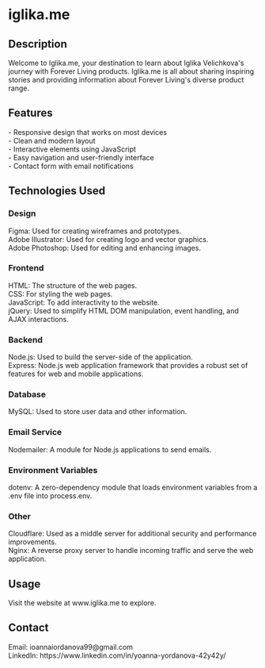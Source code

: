 <h1> iglika.me </h1>


<h2> Description </h2>
Welcome to Iglika.me, your destination to learn about Iglika Velichkova's journey with Forever Living products. Iglika.me is all about sharing inspiring stories and providing information about Forever Living's diverse product range.

<h2> Features </h2>
- Responsive design that works on most devices
<br>- Clean and modern layout
<br>- Interactive elements using JavaScript
<br>- Easy navigation and user-friendly interface
<br>- Contact form with email notifications

<h2> Technologies Used </h2>

<h3> Design </h3>
Figma: Used for creating wireframes and prototypes.
<br>Adobe Illustrator: Used for creating logo and vector graphics.
<br>Adobe Photoshop: Used for editing and enhancing images.

<h3> Frontend </h3>
HTML: The structure of the web pages.
<br> CSS: For styling the web pages.
<br>JavaScript: To add interactivity to the website.
<br>jQuery: Used to simplify HTML DOM manipulation, event handling, and AJAX interactions.

<h3> Backend </h3>
Node.js: Used to build the server-side of the application.
<br>Express: Node.js web application framework that provides a robust set of features for web and mobile applications.

<h3> Database </h3>
MySQL: Used to store user data and other information.

<h3> Email Service </h3>
Nodemailer: A module for Node.js applications to send emails.

<h3> Environment Variables </h3>
dotenv: A zero-dependency module that loads environment variables from a .env file into process.env.

<h3> Other </h3>
Cloudflare: Used as a middle server for additional security and performance improvements.
<br>Nginx: A reverse proxy server to handle incoming traffic and serve the web application.

<h2> Usage </h2>
Visit the website at www.iglika.me to explore.

<h2> Contact </h2>
Email: ioannaiordanova99@gmail.com
<br>LinkedIn: https://www.linkedin.com/in/yoanna-yordanova-42y42y/